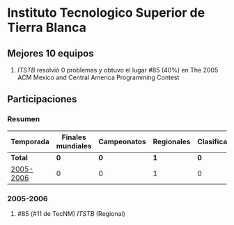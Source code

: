 # Instituto Tecnologico Superior de Tierra Blanca

## Mejores 10 equipos

1. _ITSTB_ resolvió 0 problemas y obtuvo el lugar #85 (40%) en The 2005 ACM Mexico and Central America Programming Contest

## Participaciones

### Resumen

| Temporada | Finales mundiales | Campeonatos | Regionales | Clasificatorios | Equipos |
| --- | --- | --- | --- | --- | --- |
| **Total** | **0** | **0** | **1** | **0** | **1** |
| [2005-2006](#2005-2006) | 0 | 0 | 1 | 0 | 1 |

### 2005-2006

1. #85 (#11 de TecNM) _ITSTB_ (Regional)



